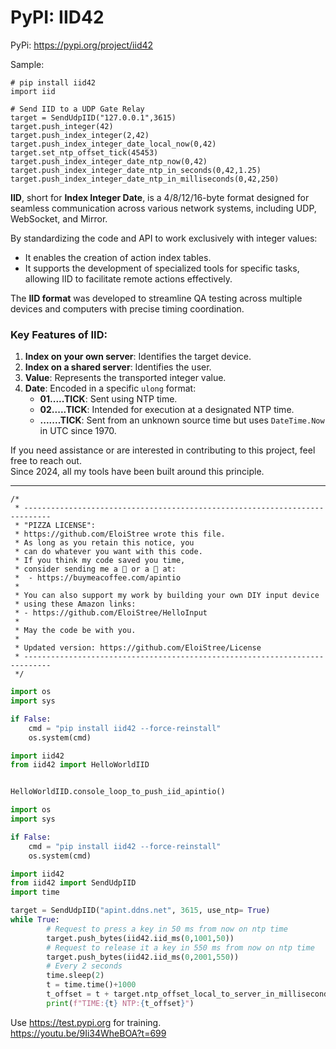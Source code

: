 # PyPI: IID42

PyPi: https://pypi.org/project/iid42

Sample:
```
# pip install iid42
import iid

# Send IID to a UDP Gate Relay
target = SendUdpIID("127.0.0.1",3615)
target.push_integer(42)
target.push_index_integer(2,42)
target.push_index_integer_date_local_now(0,42)
target.set_ntp_offset_tick(45453)
target.push_index_integer_date_ntp_now(0,42)
target.push_index_integer_date_ntp_in_seconds(0,42,1.25)
target.push_index_integer_date_ntp_in_milliseconds(0,42,250)

```


**IID**, short for **Index Integer Date**, is a 4/8/12/16-byte format designed for seamless communication across various network systems, including UDP, WebSocket, and Mirror.

By standardizing the code and API to work exclusively with integer values:
- It enables the creation of action index tables.
- It supports the development of specialized tools for specific tasks, allowing IID to facilitate remote actions effectively.

The **IID format** was developed to streamline QA testing across multiple devices and computers with precise timing coordination.

### Key Features of IID:
1. **Index on your own server**: Identifies the target device.
2. **Index on a shared server**: Identifies the user.
3. **Value**: Represents the transported integer value.
4. **Date**: Encoded in a specific `ulong` format:
   - **01.....TICK**: Sent using NTP time.
   - **02.....TICK**: Intended for execution at a designated NTP time.
   - **.......TICK**: Sent from an unknown source time but uses `DateTime.Now` in UTC since 1970.

If you need assistance or are interested in contributing to this project, feel free to reach out.  
Since 2024, all my tools have been built around this principle.

---

```
/*
 * ----------------------------------------------------------------------------
 * "PIZZA LICENSE":
 * https://github.com/EloiStree wrote this file.
 * As long as you retain this notice, you
 * can do whatever you want with this code.
 * If you think my code saved you time,
 * consider sending me a 🍺 or a 🍕 at:
 *  - https://buymeacoffee.com/apintio
 * 
 * You can also support my work by building your own DIY input device
 * using these Amazon links:
 * - https://github.com/EloiStree/HelloInput
 *
 * May the code be with you.
 *
 * Updated version: https://github.com/EloiStree/License
 * ----------------------------------------------------------------------------
 */
```



``` py
import os
import sys

if False:
    cmd = "pip install iid42 --force-reinstall"
    os.system(cmd)

import iid42
from iid42 import HelloWorldIID


HelloWorldIID.console_loop_to_push_iid_apintio()

```



``` py
import os
import sys

if False:
    cmd = "pip install iid42 --force-reinstall"
    os.system(cmd)

import iid42
from iid42 import SendUdpIID
import time

target = SendUdpIID("apint.ddns.net", 3615, use_ntp= True)
while True:
        # Request to press a key in 50 ms from now on ntp time
        target.push_bytes(iid42.iid_ms(0,1001,50))
        # Request to release it a key in 550 ms from now on ntp time
        target.push_bytes(iid42.iid_ms(0,2001,550))
        # Every 2 seconds
        time.sleep(2)
        t = time.time()+1000
        t_offset = t + target.ntp_offset_local_to_server_in_milliseconds
        print(f"TIME:{t} NTP:{t_offset}")

```
Use https://test.pypi.org for training.  
https://youtu.be/9Ii34WheBOA?t=699  
